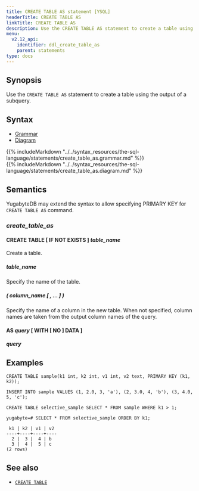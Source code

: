 ```yaml
---
title: CREATE TABLE AS statement [YSQL]
headerTitle: CREATE TABLE AS
linkTitle: CREATE TABLE AS
description: Use the CREATE TABLE AS statement to create a table using the output of a subquery.
menu:
  v2.12_api:
    identifier: ddl_create_table_as
    parent: statements
type: docs
---
```


## Synopsis

Use the `CREATE TABLE AS` statement to create a table using the output of a subquery.

## Syntax

<ul class="nav nav-tabs nav-tabs-yb">
  <li >
    <a href="#grammar" class="nav-link active" id="grammar-tab" data-toggle="tab" role="tab" aria-controls="grammar" aria-selected="true">
      <i class="fa-solid fa-file-lines" aria-hidden="true"></i>
      Grammar
    </a>
  </li>
  <li>
    <a href="#diagram" class="nav-link" id="diagram-tab" data-toggle="tab" role="tab" aria-controls="diagram" aria-selected="false">
      <i class="fa-solid fa-diagram-project" aria-hidden="true"></i>
      Diagram
    </a>
  </li>
</ul>

<div class="tab-content">
  <div id="grammar" class="tab-pane fade show active" role="tabpanel" aria-labelledby="grammar-tab">
  {{% includeMarkdown "../../syntax_resources/the-sql-language/statements/create_table_as.grammar.md" %}}
  </div>
  <div id="diagram" class="tab-pane fade" role="tabpanel" aria-labelledby="diagram-tab">
  {{% includeMarkdown "../../syntax_resources/the-sql-language/statements/create_table_as.diagram.md" %}}
  </div>
</div>

## Semantics

YugabyteDB may extend the syntax to allow specifying PRIMARY KEY for `CREATE TABLE AS` command.

### *create_table_as*

#### CREATE TABLE [ IF NOT EXISTS ] *table_name*

Create a table.

##### *table_name*

Specify the name of the table.

##### ( *column_name* [ , ... ] )

Specify the name of a column in the new table. When not specified, column names are taken from the output column names of the query.

#### AS *query* [ WITH [ NO ] DATA ]

##### *query*

## Examples

```plpgsql
CREATE TABLE sample(k1 int, k2 int, v1 int, v2 text, PRIMARY KEY (k1, k2));
```

```plpgsql
INSERT INTO sample VALUES (1, 2.0, 3, 'a'), (2, 3.0, 4, 'b'), (3, 4.0, 5, 'c');
```

```plpgsql
CREATE TABLE selective_sample SELECT * FROM sample WHERE k1 > 1;
```

```plpgsql
yugabyte=# SELECT * FROM selective_sample ORDER BY k1;
```

```
 k1 | k2 | v1 | v2
----+----+----+----
  2 |  3 |  4 | b
  3 |  4 |  5 | c
(2 rows)
```

## See also

- [`CREATE TABLE`](../ddl_create_table)
